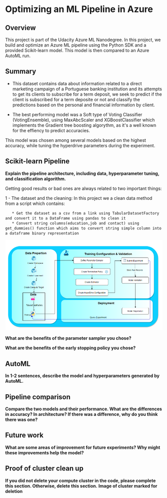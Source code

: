 # Optimizing an ML Pipeline in Azure

## Overview
This project is part of the Udacity Azure ML Nanodegree.
In this project, we build and optimize an Azure ML pipeline using the Python SDK and a provided Scikit-learn model.
This model is then compared to an Azure AutoML run.

## Summary
- This dataset contains data about information  related to a direct marketing campaign of a Portuguese banking institution and its attempts to get its clients to subscribe for a term deposit, we seek to predict if the client is subscribed for a term deposite or not and classify the predictions based on the personal and financial information by client.

- The best performing model was a Soft type of Voting Classifier (VotingEnsemble), using MaxAbcScaler and XGBoostClassifier which implements the Gradient tree boosting algorythm, as it's a well known for the effiency to predict accuracies. 

This model was chosen among several models based on the highest accuracy, while tuning the hyperdrive parameters during the experiment.

      


## Scikit-learn Pipeline
**Explain the pipeline architecture, including data, hyperparameter tuning, and classification algorithm.**

Getting good results or bad ones are always related to two important things: 

 1 - The dataset and the cleaning: In this project we a clean data method from a script which contains:
 
       * Get the dataset as a csv from a link using TabularDatasetFactory and convert it to a DataFrame using pandas to clean it
       * Convert string columns(education,job and contact) using get_dummies() function which aims to convert string simple column into a dataframe binary representation 
       
       
![alt_text](SklearnPipelineArchitecture.PNG)

**What are the benefits of the parameter sampler you chose?**

**What are the benefits of the early stopping policy you chose?**

## AutoML
**In 1-2 sentences, describe the model and hyperparameters generated by AutoML.**

## Pipeline comparison
**Compare the two models and their performance. What are the differences in accuracy? In architecture? If there was a difference, why do you think there was one?**

## Future work
**What are some areas of improvement for future experiments? Why might these improvements help the model?**

## Proof of cluster clean up
**If you did not delete your compute cluster in the code, please complete this section. Otherwise, delete this section.**
**Image of cluster marked for deletion**
